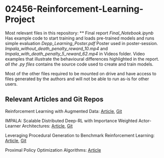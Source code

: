 # 02456-Reinforcement-Learning-Project

Most relevant files in this repository:
** Final report
*Final_Notebook.ipynb* Has example code to start training and loads pre-trained models and runs simple evaluation
*Depp_Learning_Poster.pdf* Poster used in poster-session.
*Impala_without_death_penalty_reward_10.mp4* and *Impala_with_death_penalty_5_reward_62.mp4* in Videos folder. Video examples that illustrate the behavioural differences highlighted in the report. 
*all the .py files* contains the source code used to create and train models.

Most of the other files required to be mounted on drive and have access to files generated by the authors and will not be able to run as-is for other users.


## Relevant Articles and Git Repos
Reinforcement Learning with Augmented Data:
[Article](https://arxiv.org/abs/2004.14990), [Git](https://github.com/MishaLaskin/rad)

IMPALA: Scalable Distributed Deep-RL with Importance Weighted Actor-Learner Architectures:
[Article](https://arxiv.org/pdf/1802.01561.pdf), [Git](https://github.com/deepmind/scalable_agent)

Leveraging Procedural Generation to Benchmark Reinforcement Learning:
[Article](https://arxiv.org/pdf/1912.01588.pdf), [Git](https://github.com/openai/procgen)

Proximal Policy Optimization Algorithms:
[Article](https://arxiv.org/pdf/1707.06347.pdf)

